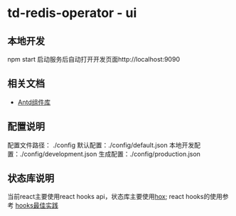 # td-redis-operator - ui

## 本地开发
npm start 启动服务后自动打开开发页面http://localhost:9090

## 相关文档
- [Antd组件库](https://ant-design.gitee.io/components/overview-cn/)

## 配置说明

配置文件路径： ./config
默认配置：./config/default.json
本地开发配置：./config/development.json
生成配置：./config/production.json

## 状态库说明

当前react主要使用react hooks api，状态库主要使用[hox](https://github.com/umijs/hox/blob/master/README-cn.md);
react hooks的使用参考 [hooks最佳实践](http://wiki.tongdun.me/pages/viewpage.action?pageId=33236516)